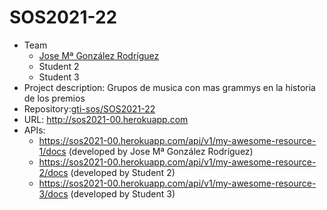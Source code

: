 # SOS2021-22
- Team
  - [Jose Mª González Rodríguez](https://github.com/josgonrod7)
  - Student 2
  - Student 3
- Project description: Grupos de musica con mas grammys en la historia de los premios
- Repository:[gti-sos/SOS2021-22](https://github.com/gti-sos/SOS2021) 
- URL: http://sos2021-00.herokuapp.com
- APIs:
  - https://sos2021-00.herokuapp.com/api/v1/my-awesome-resource-1/docs (developed by Jose Mª González Rodríguez)
  - https://sos2021-00.herokuapp.com/api/v1/my-awesome-resource-2/docs (developed by Student 2)
  - https://sos2021-00.herokuapp.com/api/v1/my-awesome-resource-3/docs (developed by Student 3)

